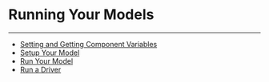 # Running Your Models
---

- [Setting and Getting Component Variables](set_get.ipynb)
- [Setup Your Model](setup.ipynb)
- [Run Your Model](run_model.ipynb)
- [Run a Driver](run_driver.ipynb)
